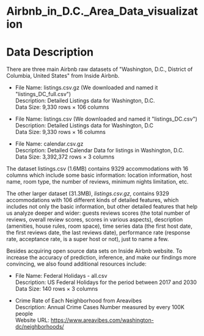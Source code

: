 # Airbnb_in_D.C._Area_Data_visualization

# Data Description

There are three main Airbnb raw datasets of "Washington, D.C., District of Columbia, United States" from Inside Airbnb.

* File Name: listings.csv.gz (We downloaded and named it "listings_DC_full.csv")<br/>
Description: Detailed Listings data for Washington, D.C.<br/>
Data Size: 9,330 rows × 106 columns


* File Name: listings.csv (We downloaded and named it "listings_DC.csv")<br/>
Description: Detailed Listings data for Washington, D.C<br/>
Data Size: 9,330 rows × 16 columns


* File Name: calendar.csv.gz<br/>
Description: Detailed Calendar Data for listings in Washington, D.C.<br/>
Data Size: 3,392,372 rows × 3 columns

The dataset listings.csv (1.6MB) contains 9329 accommodations with 16 columns which include some basic information: location information, host name, room type, the number of reviews, minimum nights limitation, etc.

The other larger dataset (31.3MB), _listings.csv.gz_, contains 9329 accommodations with 106 different kinds of detailed features, which includes not only the basic information, but other detailed features that help us analyze deeper and wider: guests reviews scores (the total number of reviews, overall review scores, scores in various aspects), description (amenities, house rules, room space), time series data (the first host date, the first reviews date, the last reviews date), performance rate (response rate, acceptance rate, is a super host or not), just to name a few.

Besides acquiring open source data sets on Inside Airbnb website. To increase the accuracy of prediction, inference, and make our findings more convincing, we also found additional resources include:

* File Name: Federal Holidays - all.csv<br/>
Description: US Federal Holidays for the period between 2017 and 2030<br/>
Data Size: 140 rows × 3 columns


* Crime Rate of Each Neighborhood from Areavibes <br/>
Description: Annual Crime Cases Number measured by every 100K people<br/> 
Website URL: https://www.areavibes.com/washington-dc/neighborhoods/
